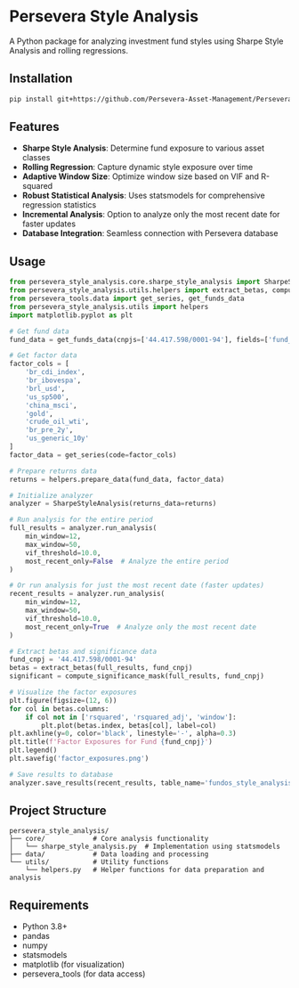 # Persevera Style Analysis

A Python package for analyzing investment fund styles using Sharpe Style Analysis and rolling regressions.

## Installation

```bash
pip install git+https://github.com/Persevera-Asset-Management/PerseveraStyleAnalysis.git
```

## Features

- **Sharpe Style Analysis**: Determine fund exposure to various asset classes
- **Rolling Regression**: Capture dynamic style exposure over time
- **Adaptive Window Size**: Optimize window size based on VIF and R-squared
- **Robust Statistical Analysis**: Uses statsmodels for comprehensive regression statistics
- **Incremental Analysis**: Option to analyze only the most recent date for faster updates
- **Database Integration**: Seamless connection with Persevera database

## Usage

```python
from persevera_style_analysis.core.sharpe_style_analysis import SharpeStyleAnalysis
from persevera_style_analysis.utils.helpers import extract_betas, compute_significance_mask
from persevera_tools.data import get_series, get_funds_data
from persevera_style_analysis.utils import helpers
import matplotlib.pyplot as plt

# Get fund data
fund_data = get_funds_data(cnpjs=['44.417.598/0001-94'], fields=['fund_nav'])

# Get factor data
factor_cols = [
    'br_cdi_index',
    'br_ibovespa',
    'brl_usd',
    'us_sp500',
    'china_msci',
    'gold',
    'crude_oil_wti',
    'br_pre_2y',
    'us_generic_10y'
]
factor_data = get_series(code=factor_cols)

# Prepare returns data
returns = helpers.prepare_data(fund_data, factor_data)

# Initialize analyzer
analyzer = SharpeStyleAnalysis(returns_data=returns)

# Run analysis for the entire period
full_results = analyzer.run_analysis(
    min_window=12,
    max_window=50,
    vif_threshold=10.0,
    most_recent_only=False  # Analyze the entire period
)

# Or run analysis for just the most recent date (faster updates)
recent_results = analyzer.run_analysis(
    min_window=12,
    max_window=50,
    vif_threshold=10.0,
    most_recent_only=True  # Analyze only the most recent date
)

# Extract betas and significance data
fund_cnpj = '44.417.598/0001-94'
betas = extract_betas(full_results, fund_cnpj)
significant = compute_significance_mask(full_results, fund_cnpj)

# Visualize the factor exposures
plt.figure(figsize=(12, 6))
for col in betas.columns:
    if col not in ['rsquared', 'rsquared_adj', 'window']:
        plt.plot(betas.index, betas[col], label=col)
plt.axhline(y=0, color='black', linestyle='-', alpha=0.3)
plt.title(f'Factor Exposures for Fund {fund_cnpj}')
plt.legend()
plt.savefig('factor_exposures.png')

# Save results to database
analyzer.save_results(recent_results, table_name='fundos_style_analysis')
```

## Project Structure

```
persevera_style_analysis/
├── core/            # Core analysis functionality
│   └── sharpe_style_analysis.py  # Implementation using statsmodels
├── data/            # Data loading and processing
└── utils/           # Utility functions
    └── helpers.py   # Helper functions for data preparation and analysis
```

## Requirements

- Python 3.8+
- pandas
- numpy
- statsmodels
- matplotlib (for visualization)
- persevera_tools (for data access)
